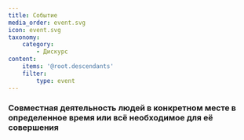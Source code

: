```yaml
---
title: Событие
media_order: event.svg
icon: event.svg
taxonomy:
    category:
        - Дискурс
content:
    items: '@root.descendants'
    filter:
        type: event
---
```


### Cовместная деятельность людей в конкретном месте в определенное время или всё необходимое для её совершения
